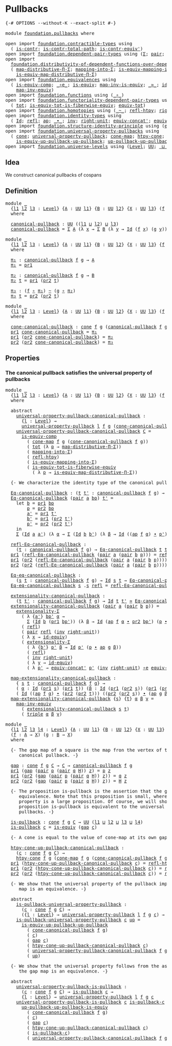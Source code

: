 # Pullbacks

<pre class="Agda"><a id="22" class="Symbol">{-#</a> <a id="26" class="Keyword">OPTIONS</a> <a id="34" class="Pragma">--without-K</a> <a id="46" class="Pragma">--exact-split</a> <a id="60" class="Symbol">#-}</a>

<a id="65" class="Keyword">module</a> <a id="72" href="foundation.pullbacks.html" class="Module">foundation.pullbacks</a> <a id="93" class="Keyword">where</a>

<a id="100" class="Keyword">open</a> <a id="105" class="Keyword">import</a> <a id="112" href="foundation.contractible-types.html" class="Module">foundation.contractible-types</a> <a id="142" class="Keyword">using</a>
  <a id="150" class="Symbol">(</a> <a id="152" href="foundation-core.contractible-types.html#925" class="Function">is-contr</a><a id="160" class="Symbol">;</a> <a id="162" href="foundation-core.contractible-types.html#1970" class="Function">is-contr-total-path</a><a id="181" class="Symbol">;</a> <a id="183" href="foundation-core.contractible-types.html#3739" class="Function">is-contr-equiv&#39;</a><a id="198" class="Symbol">)</a>
<a id="200" class="Keyword">open</a> <a id="205" class="Keyword">import</a> <a id="212" href="foundation.dependent-pair-types.html" class="Module">foundation.dependent-pair-types</a> <a id="244" class="Keyword">using</a> <a id="250" class="Symbol">(</a><a id="251" href="foundation-core.dependent-pair-types.html#502" class="Record">Σ</a><a id="252" class="Symbol">;</a> <a id="254" href="foundation-core.dependent-pair-types.html#575" class="InductiveConstructor">pair</a><a id="258" class="Symbol">;</a> <a id="260" href="foundation-core.dependent-pair-types.html#592" class="Field">pr1</a><a id="263" class="Symbol">;</a> <a id="265" href="foundation-core.dependent-pair-types.html#604" class="Field">pr2</a><a id="268" class="Symbol">;</a> <a id="270" href="foundation-core.dependent-pair-types.html#1021" class="Function">triple</a><a id="276" class="Symbol">)</a>
<a id="278" class="Keyword">open</a> <a id="283" class="Keyword">import</a>
  <a id="292" href="foundation.distributivity-of-dependent-functions-over-dependent-pairs.html" class="Module">foundation.distributivity-of-dependent-functions-over-dependent-pairs</a> <a id="362" class="Keyword">using</a>
  <a id="370" class="Symbol">(</a> <a id="372" href="foundation.distributivity-of-dependent-functions-over-dependent-pairs.html#2808" class="Function">map-distributive-Π-Σ</a><a id="392" class="Symbol">;</a> <a id="394" href="foundation.distributivity-of-dependent-functions-over-dependent-pairs.html#6417" class="Function">mapping-into-Σ</a><a id="408" class="Symbol">;</a> <a id="410" href="foundation.distributivity-of-dependent-functions-over-dependent-pairs.html#6621" class="Function">is-equiv-mapping-into-Σ</a><a id="433" class="Symbol">;</a>
    <a id="439" href="foundation.distributivity-of-dependent-functions-over-dependent-pairs.html#3957" class="Function">is-equiv-map-distributive-Π-Σ</a><a id="468" class="Symbol">)</a>
<a id="470" class="Keyword">open</a> <a id="475" class="Keyword">import</a> <a id="482" href="foundation.equivalences.html" class="Module">foundation.equivalences</a> <a id="506" class="Keyword">using</a>
  <a id="514" class="Symbol">(</a> <a id="516" href="foundation-core.equivalences.html#7183" class="Function">is-equiv-comp</a><a id="529" class="Symbol">;</a> <a id="531" href="foundation-core.equivalences.html#7843" class="Function Operator">_∘e_</a><a id="535" class="Symbol">;</a> <a id="537" href="foundation-core.equivalences.html#1542" class="Function">is-equiv</a><a id="545" class="Symbol">;</a> <a id="547" href="foundation-core.equivalences.html#4173" class="Function">map-inv-is-equiv</a><a id="563" class="Symbol">;</a> <a id="565" href="foundation-core.equivalences.html#1607" class="Function Operator">_≃_</a><a id="568" class="Symbol">;</a> <a id="570" href="foundation-core.equivalences.html#2480" class="Function">id-equiv</a><a id="578" class="Symbol">;</a>
    <a id="584" href="foundation-core.equivalences.html#5022" class="Function">map-inv-equiv</a><a id="597" class="Symbol">)</a>
<a id="599" class="Keyword">open</a> <a id="604" class="Keyword">import</a> <a id="611" href="foundation.functions.html" class="Module">foundation.functions</a> <a id="632" class="Keyword">using</a> <a id="638" class="Symbol">(</a><a id="639" href="foundation-core.functions.html#407" class="Function Operator">_∘_</a><a id="642" class="Symbol">)</a>
<a id="644" class="Keyword">open</a> <a id="649" class="Keyword">import</a> <a id="656" href="foundation.functoriality-dependent-pair-types.html" class="Module">foundation.functoriality-dependent-pair-types</a> <a id="702" class="Keyword">using</a>
  <a id="710" class="Symbol">(</a> <a id="712" href="foundation-core.functoriality-dependent-pair-types.html#1881" class="Function">tot</a><a id="715" class="Symbol">;</a> <a id="717" href="foundation-core.functoriality-dependent-pair-types.html#5869" class="Function">is-equiv-tot-is-fiberwise-equiv</a><a id="748" class="Symbol">;</a> <a id="750" href="foundation-core.functoriality-dependent-pair-types.html#6804" class="Function">equiv-tot</a><a id="759" class="Symbol">)</a>
<a id="761" class="Keyword">open</a> <a id="766" class="Keyword">import</a> <a id="773" href="foundation.homotopies.html" class="Module">foundation.homotopies</a> <a id="795" class="Keyword">using</a> <a id="801" class="Symbol">(</a><a id="802" href="foundation-core.homotopies.html#467" class="Function Operator">_~_</a><a id="805" class="Symbol">;</a> <a id="807" href="foundation-core.homotopies.html#632" class="Function">refl-htpy</a><a id="816" class="Symbol">;</a> <a id="818" href="foundation-core.homotopies.html#2475" class="Function">right-unit-htpy</a><a id="833" class="Symbol">)</a>
<a id="835" class="Keyword">open</a> <a id="840" class="Keyword">import</a> <a id="847" href="foundation.identity-types.html" class="Module">foundation.identity-types</a> <a id="873" class="Keyword">using</a>
  <a id="881" class="Symbol">(</a> <a id="883" href="foundation-core.identity-types.html#641" class="Datatype">Id</a><a id="885" class="Symbol">;</a> <a id="887" href="foundation-core.identity-types.html#694" class="InductiveConstructor">refl</a><a id="891" class="Symbol">;</a> <a id="893" href="foundation-core.identity-types.html#2853" class="Function">ap</a><a id="895" class="Symbol">;</a> <a id="897" href="foundation-core.identity-types.html#1239" class="Function Operator">_∙_</a><a id="900" class="Symbol">;</a> <a id="902" href="foundation-core.identity-types.html#1552" class="Function">inv</a><a id="905" class="Symbol">;</a> <a id="907" href="foundation-core.identity-types.html#1905" class="Function">right-unit</a><a id="917" class="Symbol">;</a> <a id="919" href="foundation.identity-types.html#2649" class="Function">equiv-concat&#39;</a><a id="932" class="Symbol">;</a> <a id="934" href="foundation.identity-types.html#1155" class="Function">equiv-inv</a><a id="943" class="Symbol">)</a>
<a id="945" class="Keyword">open</a> <a id="950" class="Keyword">import</a> <a id="957" href="foundation.structure-identity-principle.html" class="Module">foundation.structure-identity-principle</a> <a id="997" class="Keyword">using</a> <a id="1003" class="Symbol">(</a><a id="1004" href="foundation.structure-identity-principle.html#2980" class="Function">extensionality-Σ</a><a id="1020" class="Symbol">)</a>
<a id="1022" class="Keyword">open</a> <a id="1027" class="Keyword">import</a> <a id="1034" href="foundation.universal-property-pullbacks.html" class="Module">foundation.universal-property-pullbacks</a> <a id="1074" class="Keyword">using</a>
  <a id="1082" class="Symbol">(</a> <a id="1084" href="foundation.universal-property-pullbacks.html#2502" class="Function">cone</a><a id="1088" class="Symbol">;</a> <a id="1090" href="foundation.universal-property-pullbacks.html#3112" class="Function">universal-property-pullback</a><a id="1117" class="Symbol">;</a> <a id="1119" href="foundation.universal-property-pullbacks.html#2697" class="Function">cone-map</a><a id="1127" class="Symbol">;</a> <a id="1129" href="foundation.universal-property-pullbacks.html#4988" class="Function">htpy-cone</a><a id="1138" class="Symbol">;</a>
    <a id="1144" href="foundation.universal-property-pullbacks.html#8629" class="Function">is-equiv-up-pullback-up-pullback</a><a id="1176" class="Symbol">;</a> <a id="1178" href="foundation.universal-property-pullbacks.html#9111" class="Function">up-pullback-up-pullback-is-equiv</a><a id="1210" class="Symbol">)</a>
<a id="1212" class="Keyword">open</a> <a id="1217" class="Keyword">import</a> <a id="1224" href="foundation.universe-levels.html" class="Module">foundation.universe-levels</a> <a id="1251" class="Keyword">using</a> <a id="1257" class="Symbol">(</a><a id="1258" href="Agda.Primitive.html#597" class="Postulate">Level</a><a id="1263" class="Symbol">;</a> <a id="1265" href="foundation-core.universe-levels.html#222" class="Primitive">UU</a><a id="1267" class="Symbol">;</a> <a id="1269" href="Agda.Primitive.html#810" class="Primitive Operator">_⊔_</a><a id="1272" class="Symbol">)</a>
</pre>
## Idea

We construct canonical pullbacks of cospans

## Definition

<pre class="Agda"><a id="1356" class="Keyword">module</a> <a id="1363" href="foundation.pullbacks.html#1363" class="Module">_</a>
  <a id="1367" class="Symbol">{</a><a id="1368" href="foundation.pullbacks.html#1368" class="Bound">l1</a> <a id="1371" href="foundation.pullbacks.html#1371" class="Bound">l2</a> <a id="1374" href="foundation.pullbacks.html#1374" class="Bound">l3</a> <a id="1377" class="Symbol">:</a> <a id="1379" href="Agda.Primitive.html#597" class="Postulate">Level</a><a id="1384" class="Symbol">}</a> <a id="1386" class="Symbol">{</a><a id="1387" href="foundation.pullbacks.html#1387" class="Bound">A</a> <a id="1389" class="Symbol">:</a> <a id="1391" href="foundation-core.universe-levels.html#222" class="Primitive">UU</a> <a id="1394" href="foundation.pullbacks.html#1368" class="Bound">l1</a><a id="1396" class="Symbol">}</a> <a id="1398" class="Symbol">{</a><a id="1399" href="foundation.pullbacks.html#1399" class="Bound">B</a> <a id="1401" class="Symbol">:</a> <a id="1403" href="foundation-core.universe-levels.html#222" class="Primitive">UU</a> <a id="1406" href="foundation.pullbacks.html#1371" class="Bound">l2</a><a id="1408" class="Symbol">}</a> <a id="1410" class="Symbol">{</a><a id="1411" href="foundation.pullbacks.html#1411" class="Bound">X</a> <a id="1413" class="Symbol">:</a> <a id="1415" href="foundation-core.universe-levels.html#222" class="Primitive">UU</a> <a id="1418" href="foundation.pullbacks.html#1374" class="Bound">l3</a><a id="1420" class="Symbol">}</a> <a id="1422" class="Symbol">(</a><a id="1423" href="foundation.pullbacks.html#1423" class="Bound">f</a> <a id="1425" class="Symbol">:</a> <a id="1427" href="foundation.pullbacks.html#1387" class="Bound">A</a> <a id="1429" class="Symbol">→</a> <a id="1431" href="foundation.pullbacks.html#1411" class="Bound">X</a><a id="1432" class="Symbol">)</a> <a id="1434" class="Symbol">(</a><a id="1435" href="foundation.pullbacks.html#1435" class="Bound">g</a> <a id="1437" class="Symbol">:</a> <a id="1439" href="foundation.pullbacks.html#1399" class="Bound">B</a> <a id="1441" class="Symbol">→</a> <a id="1443" href="foundation.pullbacks.html#1411" class="Bound">X</a><a id="1444" class="Symbol">)</a>
  <a id="1448" class="Keyword">where</a>

  <a id="1457" href="foundation.pullbacks.html#1457" class="Function">canonical-pullback</a> <a id="1476" class="Symbol">:</a> <a id="1478" href="foundation-core.universe-levels.html#222" class="Primitive">UU</a> <a id="1481" class="Symbol">((</a><a id="1483" href="foundation.pullbacks.html#1368" class="Bound">l1</a> <a id="1486" href="Agda.Primitive.html#810" class="Primitive Operator">⊔</a> <a id="1488" href="foundation.pullbacks.html#1371" class="Bound">l2</a><a id="1490" class="Symbol">)</a> <a id="1492" href="Agda.Primitive.html#810" class="Primitive Operator">⊔</a> <a id="1494" href="foundation.pullbacks.html#1374" class="Bound">l3</a><a id="1496" class="Symbol">)</a>
  <a id="1500" href="foundation.pullbacks.html#1457" class="Function">canonical-pullback</a> <a id="1519" class="Symbol">=</a> <a id="1521" href="foundation-core.dependent-pair-types.html#502" class="Record">Σ</a> <a id="1523" href="foundation.pullbacks.html#1387" class="Bound">A</a> <a id="1525" class="Symbol">(λ</a> <a id="1528" href="foundation.pullbacks.html#1528" class="Bound">x</a> <a id="1530" class="Symbol">→</a> <a id="1532" href="foundation-core.dependent-pair-types.html#502" class="Record">Σ</a> <a id="1534" href="foundation.pullbacks.html#1399" class="Bound">B</a> <a id="1536" class="Symbol">(λ</a> <a id="1539" href="foundation.pullbacks.html#1539" class="Bound">y</a> <a id="1541" class="Symbol">→</a> <a id="1543" href="foundation-core.identity-types.html#641" class="Datatype">Id</a> <a id="1546" class="Symbol">(</a><a id="1547" href="foundation.pullbacks.html#1423" class="Bound">f</a> <a id="1549" href="foundation.pullbacks.html#1528" class="Bound">x</a><a id="1550" class="Symbol">)</a> <a id="1552" class="Symbol">(</a><a id="1553" href="foundation.pullbacks.html#1435" class="Bound">g</a> <a id="1555" href="foundation.pullbacks.html#1539" class="Bound">y</a><a id="1556" class="Symbol">)))</a>

<a id="1561" class="Keyword">module</a> <a id="1568" href="foundation.pullbacks.html#1568" class="Module">_</a>
  <a id="1572" class="Symbol">{</a><a id="1573" href="foundation.pullbacks.html#1573" class="Bound">l1</a> <a id="1576" href="foundation.pullbacks.html#1576" class="Bound">l2</a> <a id="1579" href="foundation.pullbacks.html#1579" class="Bound">l3</a> <a id="1582" class="Symbol">:</a> <a id="1584" href="Agda.Primitive.html#597" class="Postulate">Level</a><a id="1589" class="Symbol">}</a> <a id="1591" class="Symbol">{</a><a id="1592" href="foundation.pullbacks.html#1592" class="Bound">A</a> <a id="1594" class="Symbol">:</a> <a id="1596" href="foundation-core.universe-levels.html#222" class="Primitive">UU</a> <a id="1599" href="foundation.pullbacks.html#1573" class="Bound">l1</a><a id="1601" class="Symbol">}</a> <a id="1603" class="Symbol">{</a><a id="1604" href="foundation.pullbacks.html#1604" class="Bound">B</a> <a id="1606" class="Symbol">:</a> <a id="1608" href="foundation-core.universe-levels.html#222" class="Primitive">UU</a> <a id="1611" href="foundation.pullbacks.html#1576" class="Bound">l2</a><a id="1613" class="Symbol">}</a> <a id="1615" class="Symbol">{</a><a id="1616" href="foundation.pullbacks.html#1616" class="Bound">X</a> <a id="1618" class="Symbol">:</a> <a id="1620" href="foundation-core.universe-levels.html#222" class="Primitive">UU</a> <a id="1623" href="foundation.pullbacks.html#1579" class="Bound">l3</a><a id="1625" class="Symbol">}</a> <a id="1627" class="Symbol">{</a><a id="1628" href="foundation.pullbacks.html#1628" class="Bound">f</a> <a id="1630" class="Symbol">:</a> <a id="1632" href="foundation.pullbacks.html#1592" class="Bound">A</a> <a id="1634" class="Symbol">→</a> <a id="1636" href="foundation.pullbacks.html#1616" class="Bound">X</a><a id="1637" class="Symbol">}</a> <a id="1639" class="Symbol">{</a><a id="1640" href="foundation.pullbacks.html#1640" class="Bound">g</a> <a id="1642" class="Symbol">:</a> <a id="1644" href="foundation.pullbacks.html#1604" class="Bound">B</a> <a id="1646" class="Symbol">→</a> <a id="1648" href="foundation.pullbacks.html#1616" class="Bound">X</a><a id="1649" class="Symbol">}</a>
  <a id="1653" class="Keyword">where</a>
   
  <a id="1665" href="foundation.pullbacks.html#1665" class="Function">π₁</a> <a id="1668" class="Symbol">:</a> <a id="1670" href="foundation.pullbacks.html#1457" class="Function">canonical-pullback</a> <a id="1689" href="foundation.pullbacks.html#1628" class="Bound">f</a> <a id="1691" href="foundation.pullbacks.html#1640" class="Bound">g</a> <a id="1693" class="Symbol">→</a> <a id="1695" href="foundation.pullbacks.html#1592" class="Bound">A</a>
  <a id="1699" href="foundation.pullbacks.html#1665" class="Function">π₁</a> <a id="1702" class="Symbol">=</a> <a id="1704" href="foundation-core.dependent-pair-types.html#592" class="Field">pr1</a>

  <a id="1711" href="foundation.pullbacks.html#1711" class="Function">π₂</a> <a id="1714" class="Symbol">:</a> <a id="1716" href="foundation.pullbacks.html#1457" class="Function">canonical-pullback</a> <a id="1735" href="foundation.pullbacks.html#1628" class="Bound">f</a> <a id="1737" href="foundation.pullbacks.html#1640" class="Bound">g</a> <a id="1739" class="Symbol">→</a> <a id="1741" href="foundation.pullbacks.html#1604" class="Bound">B</a>
  <a id="1745" href="foundation.pullbacks.html#1711" class="Function">π₂</a> <a id="1748" href="foundation.pullbacks.html#1748" class="Bound">t</a> <a id="1750" class="Symbol">=</a> <a id="1752" href="foundation-core.dependent-pair-types.html#592" class="Field">pr1</a> <a id="1756" class="Symbol">(</a><a id="1757" href="foundation-core.dependent-pair-types.html#604" class="Field">pr2</a> <a id="1761" href="foundation.pullbacks.html#1748" class="Bound">t</a><a id="1762" class="Symbol">)</a>

  <a id="1767" href="foundation.pullbacks.html#1767" class="Function">π₃</a> <a id="1770" class="Symbol">:</a> <a id="1772" class="Symbol">(</a><a id="1773" href="foundation.pullbacks.html#1628" class="Bound">f</a> <a id="1775" href="foundation-core.functions.html#407" class="Function Operator">∘</a> <a id="1777" href="foundation.pullbacks.html#1665" class="Function">π₁</a><a id="1779" class="Symbol">)</a> <a id="1781" href="foundation-core.homotopies.html#467" class="Function Operator">~</a> <a id="1783" class="Symbol">(</a><a id="1784" href="foundation.pullbacks.html#1640" class="Bound">g</a> <a id="1786" href="foundation-core.functions.html#407" class="Function Operator">∘</a> <a id="1788" href="foundation.pullbacks.html#1711" class="Function">π₂</a><a id="1790" class="Symbol">)</a>
  <a id="1794" href="foundation.pullbacks.html#1767" class="Function">π₃</a> <a id="1797" href="foundation.pullbacks.html#1797" class="Bound">t</a> <a id="1799" class="Symbol">=</a> <a id="1801" href="foundation-core.dependent-pair-types.html#604" class="Field">pr2</a> <a id="1805" class="Symbol">(</a><a id="1806" href="foundation-core.dependent-pair-types.html#604" class="Field">pr2</a> <a id="1810" href="foundation.pullbacks.html#1797" class="Bound">t</a><a id="1811" class="Symbol">)</a>

<a id="1814" class="Keyword">module</a> <a id="1821" href="foundation.pullbacks.html#1821" class="Module">_</a>
  <a id="1825" class="Symbol">{</a><a id="1826" href="foundation.pullbacks.html#1826" class="Bound">l1</a> <a id="1829" href="foundation.pullbacks.html#1829" class="Bound">l2</a> <a id="1832" href="foundation.pullbacks.html#1832" class="Bound">l3</a> <a id="1835" class="Symbol">:</a> <a id="1837" href="Agda.Primitive.html#597" class="Postulate">Level</a><a id="1842" class="Symbol">}</a> <a id="1844" class="Symbol">{</a><a id="1845" href="foundation.pullbacks.html#1845" class="Bound">A</a> <a id="1847" class="Symbol">:</a> <a id="1849" href="foundation-core.universe-levels.html#222" class="Primitive">UU</a> <a id="1852" href="foundation.pullbacks.html#1826" class="Bound">l1</a><a id="1854" class="Symbol">}</a> <a id="1856" class="Symbol">{</a><a id="1857" href="foundation.pullbacks.html#1857" class="Bound">B</a> <a id="1859" class="Symbol">:</a> <a id="1861" href="foundation-core.universe-levels.html#222" class="Primitive">UU</a> <a id="1864" href="foundation.pullbacks.html#1829" class="Bound">l2</a><a id="1866" class="Symbol">}</a> <a id="1868" class="Symbol">{</a><a id="1869" href="foundation.pullbacks.html#1869" class="Bound">X</a> <a id="1871" class="Symbol">:</a> <a id="1873" href="foundation-core.universe-levels.html#222" class="Primitive">UU</a> <a id="1876" href="foundation.pullbacks.html#1832" class="Bound">l3</a><a id="1878" class="Symbol">}</a> <a id="1880" class="Symbol">(</a><a id="1881" href="foundation.pullbacks.html#1881" class="Bound">f</a> <a id="1883" class="Symbol">:</a> <a id="1885" href="foundation.pullbacks.html#1845" class="Bound">A</a> <a id="1887" class="Symbol">→</a> <a id="1889" href="foundation.pullbacks.html#1869" class="Bound">X</a><a id="1890" class="Symbol">)</a> <a id="1892" class="Symbol">(</a><a id="1893" href="foundation.pullbacks.html#1893" class="Bound">g</a> <a id="1895" class="Symbol">:</a> <a id="1897" href="foundation.pullbacks.html#1857" class="Bound">B</a> <a id="1899" class="Symbol">→</a> <a id="1901" href="foundation.pullbacks.html#1869" class="Bound">X</a><a id="1902" class="Symbol">)</a>
  <a id="1906" class="Keyword">where</a>
  
  <a id="1917" href="foundation.pullbacks.html#1917" class="Function">cone-canonical-pullback</a> <a id="1941" class="Symbol">:</a> <a id="1943" href="foundation.universal-property-pullbacks.html#2502" class="Function">cone</a> <a id="1948" href="foundation.pullbacks.html#1881" class="Bound">f</a> <a id="1950" href="foundation.pullbacks.html#1893" class="Bound">g</a> <a id="1952" class="Symbol">(</a><a id="1953" href="foundation.pullbacks.html#1457" class="Function">canonical-pullback</a> <a id="1972" href="foundation.pullbacks.html#1881" class="Bound">f</a> <a id="1974" href="foundation.pullbacks.html#1893" class="Bound">g</a><a id="1975" class="Symbol">)</a>
  <a id="1979" href="foundation-core.dependent-pair-types.html#592" class="Field">pr1</a> <a id="1983" href="foundation.pullbacks.html#1917" class="Function">cone-canonical-pullback</a> <a id="2007" class="Symbol">=</a> <a id="2009" href="foundation.pullbacks.html#1665" class="Function">π₁</a>
  <a id="2014" href="foundation-core.dependent-pair-types.html#592" class="Field">pr1</a> <a id="2018" class="Symbol">(</a><a id="2019" href="foundation-core.dependent-pair-types.html#604" class="Field">pr2</a> <a id="2023" href="foundation.pullbacks.html#1917" class="Function">cone-canonical-pullback</a><a id="2046" class="Symbol">)</a> <a id="2048" class="Symbol">=</a> <a id="2050" href="foundation.pullbacks.html#1711" class="Function">π₂</a>
  <a id="2055" href="foundation-core.dependent-pair-types.html#604" class="Field">pr2</a> <a id="2059" class="Symbol">(</a><a id="2060" href="foundation-core.dependent-pair-types.html#604" class="Field">pr2</a> <a id="2064" href="foundation.pullbacks.html#1917" class="Function">cone-canonical-pullback</a><a id="2087" class="Symbol">)</a> <a id="2089" class="Symbol">=</a> <a id="2091" href="foundation.pullbacks.html#1767" class="Function">π₃</a>
</pre>
## Properties

### The canonical pullback satisfies the universal property of pullbacks

<pre class="Agda"><a id="2196" class="Keyword">module</a> <a id="2203" href="foundation.pullbacks.html#2203" class="Module">_</a>
  <a id="2207" class="Symbol">{</a><a id="2208" href="foundation.pullbacks.html#2208" class="Bound">l1</a> <a id="2211" href="foundation.pullbacks.html#2211" class="Bound">l2</a> <a id="2214" href="foundation.pullbacks.html#2214" class="Bound">l3</a> <a id="2217" class="Symbol">:</a> <a id="2219" href="Agda.Primitive.html#597" class="Postulate">Level</a><a id="2224" class="Symbol">}</a> <a id="2226" class="Symbol">{</a><a id="2227" href="foundation.pullbacks.html#2227" class="Bound">A</a> <a id="2229" class="Symbol">:</a> <a id="2231" href="foundation-core.universe-levels.html#222" class="Primitive">UU</a> <a id="2234" href="foundation.pullbacks.html#2208" class="Bound">l1</a><a id="2236" class="Symbol">}</a> <a id="2238" class="Symbol">{</a><a id="2239" href="foundation.pullbacks.html#2239" class="Bound">B</a> <a id="2241" class="Symbol">:</a> <a id="2243" href="foundation-core.universe-levels.html#222" class="Primitive">UU</a> <a id="2246" href="foundation.pullbacks.html#2211" class="Bound">l2</a><a id="2248" class="Symbol">}</a> <a id="2250" class="Symbol">{</a><a id="2251" href="foundation.pullbacks.html#2251" class="Bound">X</a> <a id="2253" class="Symbol">:</a> <a id="2255" href="foundation-core.universe-levels.html#222" class="Primitive">UU</a> <a id="2258" href="foundation.pullbacks.html#2214" class="Bound">l3</a><a id="2260" class="Symbol">}</a> <a id="2262" class="Symbol">(</a><a id="2263" href="foundation.pullbacks.html#2263" class="Bound">f</a> <a id="2265" class="Symbol">:</a> <a id="2267" href="foundation.pullbacks.html#2227" class="Bound">A</a> <a id="2269" class="Symbol">→</a> <a id="2271" href="foundation.pullbacks.html#2251" class="Bound">X</a><a id="2272" class="Symbol">)</a> <a id="2274" class="Symbol">(</a><a id="2275" href="foundation.pullbacks.html#2275" class="Bound">g</a> <a id="2277" class="Symbol">:</a> <a id="2279" href="foundation.pullbacks.html#2239" class="Bound">B</a> <a id="2281" class="Symbol">→</a> <a id="2283" href="foundation.pullbacks.html#2251" class="Bound">X</a><a id="2284" class="Symbol">)</a>
  <a id="2288" class="Keyword">where</a>

  <a id="2297" class="Keyword">abstract</a>
    <a id="2310" href="foundation.pullbacks.html#2310" class="Function">universal-property-pullback-canonical-pullback</a> <a id="2357" class="Symbol">:</a> 
      <a id="2366" class="Symbol">{</a><a id="2367" href="foundation.pullbacks.html#2367" class="Bound">l</a> <a id="2369" class="Symbol">:</a> <a id="2371" href="Agda.Primitive.html#597" class="Postulate">Level</a><a id="2376" class="Symbol">}</a> <a id="2378" class="Symbol">→</a>
      <a id="2386" href="foundation.universal-property-pullbacks.html#3112" class="Function">universal-property-pullback</a> <a id="2414" href="foundation.pullbacks.html#2367" class="Bound">l</a> <a id="2416" href="foundation.pullbacks.html#2263" class="Bound">f</a> <a id="2418" href="foundation.pullbacks.html#2275" class="Bound">g</a> <a id="2420" class="Symbol">(</a><a id="2421" href="foundation.pullbacks.html#1917" class="Function">cone-canonical-pullback</a> <a id="2445" href="foundation.pullbacks.html#2263" class="Bound">f</a> <a id="2447" href="foundation.pullbacks.html#2275" class="Bound">g</a><a id="2448" class="Symbol">)</a>
    <a id="2454" href="foundation.pullbacks.html#2310" class="Function">universal-property-pullback-canonical-pullback</a> <a id="2501" href="foundation.pullbacks.html#2501" class="Bound">C</a> <a id="2503" class="Symbol">=</a>
      <a id="2511" href="foundation-core.equivalences.html#7183" class="Function">is-equiv-comp</a>
        <a id="2533" class="Symbol">(</a> <a id="2535" href="foundation.universal-property-pullbacks.html#2697" class="Function">cone-map</a> <a id="2544" href="foundation.pullbacks.html#2263" class="Bound">f</a> <a id="2546" href="foundation.pullbacks.html#2275" class="Bound">g</a> <a id="2548" class="Symbol">(</a><a id="2549" href="foundation.pullbacks.html#1917" class="Function">cone-canonical-pullback</a> <a id="2573" href="foundation.pullbacks.html#2263" class="Bound">f</a> <a id="2575" href="foundation.pullbacks.html#2275" class="Bound">g</a><a id="2576" class="Symbol">))</a>
        <a id="2587" class="Symbol">(</a> <a id="2589" href="foundation-core.functoriality-dependent-pair-types.html#1881" class="Function">tot</a> <a id="2593" class="Symbol">(λ</a> <a id="2596" href="foundation.pullbacks.html#2596" class="Bound">p</a> <a id="2598" class="Symbol">→</a> <a id="2600" href="foundation.distributivity-of-dependent-functions-over-dependent-pairs.html#2808" class="Function">map-distributive-Π-Σ</a><a id="2620" class="Symbol">))</a>
        <a id="2631" class="Symbol">(</a> <a id="2633" href="foundation.distributivity-of-dependent-functions-over-dependent-pairs.html#6417" class="Function">mapping-into-Σ</a><a id="2647" class="Symbol">)</a>
        <a id="2657" class="Symbol">(</a> <a id="2659" href="foundation-core.homotopies.html#632" class="Function">refl-htpy</a><a id="2668" class="Symbol">)</a>
        <a id="2678" class="Symbol">(</a> <a id="2680" href="foundation.distributivity-of-dependent-functions-over-dependent-pairs.html#6621" class="Function">is-equiv-mapping-into-Σ</a><a id="2703" class="Symbol">)</a>
        <a id="2713" class="Symbol">(</a> <a id="2715" href="foundation-core.functoriality-dependent-pair-types.html#5869" class="Function">is-equiv-tot-is-fiberwise-equiv</a>
          <a id="2757" class="Symbol">(</a> <a id="2759" class="Symbol">λ</a> <a id="2761" href="foundation.pullbacks.html#2761" class="Bound">p</a> <a id="2763" class="Symbol">→</a> <a id="2765" href="foundation.distributivity-of-dependent-functions-over-dependent-pairs.html#3957" class="Function">is-equiv-map-distributive-Π-Σ</a><a id="2794" class="Symbol">))</a>

  <a id="2800" class="Comment">{- We characterize the identity type of the canonical pullback. -}</a>
  
  <a id="2872" href="foundation.pullbacks.html#2872" class="Function">Eq-canonical-pullback</a> <a id="2894" class="Symbol">:</a> <a id="2896" class="Symbol">(</a><a id="2897" href="foundation.pullbacks.html#2897" class="Bound">t</a> <a id="2899" href="foundation.pullbacks.html#2899" class="Bound">t&#39;</a> <a id="2902" class="Symbol">:</a> <a id="2904" href="foundation.pullbacks.html#1457" class="Function">canonical-pullback</a> <a id="2923" href="foundation.pullbacks.html#2263" class="Bound">f</a> <a id="2925" href="foundation.pullbacks.html#2275" class="Bound">g</a><a id="2926" class="Symbol">)</a> <a id="2928" class="Symbol">→</a> <a id="2930" href="foundation-core.universe-levels.html#222" class="Primitive">UU</a> <a id="2933" class="Symbol">(</a><a id="2934" href="foundation.pullbacks.html#2208" class="Bound">l1</a> <a id="2937" href="Agda.Primitive.html#810" class="Primitive Operator">⊔</a> <a id="2939" class="Symbol">(</a><a id="2940" href="foundation.pullbacks.html#2211" class="Bound">l2</a> <a id="2943" href="Agda.Primitive.html#810" class="Primitive Operator">⊔</a> <a id="2945" href="foundation.pullbacks.html#2214" class="Bound">l3</a><a id="2947" class="Symbol">))</a>
  <a id="2952" href="foundation.pullbacks.html#2872" class="Function">Eq-canonical-pullback</a> <a id="2974" class="Symbol">(</a><a id="2975" href="foundation-core.dependent-pair-types.html#575" class="InductiveConstructor">pair</a> <a id="2980" href="foundation.pullbacks.html#2980" class="Bound">a</a> <a id="2982" href="foundation.pullbacks.html#2982" class="Bound">bp</a><a id="2984" class="Symbol">)</a> <a id="2986" href="foundation.pullbacks.html#2986" class="Bound">t&#39;</a> <a id="2989" class="Symbol">=</a>
    <a id="2995" class="Keyword">let</a> <a id="2999" href="foundation.pullbacks.html#2999" class="Bound">b</a> <a id="3001" class="Symbol">=</a> <a id="3003" href="foundation-core.dependent-pair-types.html#592" class="Field">pr1</a> <a id="3007" href="foundation.pullbacks.html#2982" class="Bound">bp</a>
        <a id="3018" href="foundation.pullbacks.html#3018" class="Bound">p</a> <a id="3020" class="Symbol">=</a> <a id="3022" href="foundation-core.dependent-pair-types.html#604" class="Field">pr2</a> <a id="3026" href="foundation.pullbacks.html#2982" class="Bound">bp</a>
        <a id="3037" href="foundation.pullbacks.html#3037" class="Bound">a&#39;</a> <a id="3040" class="Symbol">=</a> <a id="3042" href="foundation-core.dependent-pair-types.html#592" class="Field">pr1</a> <a id="3046" href="foundation.pullbacks.html#2986" class="Bound">t&#39;</a>
        <a id="3057" href="foundation.pullbacks.html#3057" class="Bound">b&#39;</a> <a id="3060" class="Symbol">=</a> <a id="3062" href="foundation-core.dependent-pair-types.html#592" class="Field">pr1</a> <a id="3066" class="Symbol">(</a><a id="3067" href="foundation-core.dependent-pair-types.html#604" class="Field">pr2</a> <a id="3071" href="foundation.pullbacks.html#2986" class="Bound">t&#39;</a><a id="3073" class="Symbol">)</a>
        <a id="3083" href="foundation.pullbacks.html#3083" class="Bound">p&#39;</a> <a id="3086" class="Symbol">=</a> <a id="3088" href="foundation-core.dependent-pair-types.html#604" class="Field">pr2</a> <a id="3092" class="Symbol">(</a><a id="3093" href="foundation-core.dependent-pair-types.html#604" class="Field">pr2</a> <a id="3097" href="foundation.pullbacks.html#2986" class="Bound">t&#39;</a><a id="3099" class="Symbol">)</a>
    <a id="3105" class="Keyword">in</a>
    <a id="3112" href="foundation-core.dependent-pair-types.html#502" class="Record">Σ</a> <a id="3114" class="Symbol">(</a><a id="3115" href="foundation-core.identity-types.html#641" class="Datatype">Id</a> <a id="3118" href="foundation.pullbacks.html#2980" class="Bound">a</a> <a id="3120" href="foundation.pullbacks.html#3037" class="Bound">a&#39;</a><a id="3122" class="Symbol">)</a> <a id="3124" class="Symbol">(λ</a> <a id="3127" href="foundation.pullbacks.html#3127" class="Bound">α</a> <a id="3129" class="Symbol">→</a> <a id="3131" href="foundation-core.dependent-pair-types.html#502" class="Record">Σ</a> <a id="3133" class="Symbol">(</a><a id="3134" href="foundation-core.identity-types.html#641" class="Datatype">Id</a> <a id="3137" href="foundation.pullbacks.html#2999" class="Bound">b</a> <a id="3139" href="foundation.pullbacks.html#3057" class="Bound">b&#39;</a><a id="3141" class="Symbol">)</a> <a id="3143" class="Symbol">(λ</a> <a id="3146" href="foundation.pullbacks.html#3146" class="Bound">β</a> <a id="3148" class="Symbol">→</a> <a id="3150" href="foundation-core.identity-types.html#641" class="Datatype">Id</a> <a id="3153" class="Symbol">((</a><a id="3155" href="foundation-core.identity-types.html#2853" class="Function">ap</a> <a id="3158" href="foundation.pullbacks.html#2263" class="Bound">f</a> <a id="3160" href="foundation.pullbacks.html#3127" class="Bound">α</a><a id="3161" class="Symbol">)</a> <a id="3163" href="foundation-core.identity-types.html#1239" class="Function Operator">∙</a> <a id="3165" href="foundation.pullbacks.html#3083" class="Bound">p&#39;</a><a id="3167" class="Symbol">)</a> <a id="3169" class="Symbol">(</a><a id="3170" href="foundation.pullbacks.html#3018" class="Bound">p</a> <a id="3172" href="foundation-core.identity-types.html#1239" class="Function Operator">∙</a> <a id="3174" class="Symbol">(</a><a id="3175" href="foundation-core.identity-types.html#2853" class="Function">ap</a> <a id="3178" href="foundation.pullbacks.html#2275" class="Bound">g</a> <a id="3180" href="foundation.pullbacks.html#3146" class="Bound">β</a><a id="3181" class="Symbol">))))</a>

  <a id="3189" href="foundation.pullbacks.html#3189" class="Function">refl-Eq-canonical-pullback</a> <a id="3216" class="Symbol">:</a>
    <a id="3222" class="Symbol">(</a><a id="3223" href="foundation.pullbacks.html#3223" class="Bound">t</a> <a id="3225" class="Symbol">:</a> <a id="3227" href="foundation.pullbacks.html#1457" class="Function">canonical-pullback</a> <a id="3246" href="foundation.pullbacks.html#2263" class="Bound">f</a> <a id="3248" href="foundation.pullbacks.html#2275" class="Bound">g</a><a id="3249" class="Symbol">)</a> <a id="3251" class="Symbol">→</a> <a id="3253" href="foundation.pullbacks.html#2872" class="Function">Eq-canonical-pullback</a> <a id="3275" href="foundation.pullbacks.html#3223" class="Bound">t</a> <a id="3277" href="foundation.pullbacks.html#3223" class="Bound">t</a>
  <a id="3281" href="foundation-core.dependent-pair-types.html#592" class="Field">pr1</a> <a id="3285" class="Symbol">(</a><a id="3286" href="foundation.pullbacks.html#3189" class="Function">refl-Eq-canonical-pullback</a> <a id="3313" class="Symbol">(</a><a id="3314" href="foundation-core.dependent-pair-types.html#575" class="InductiveConstructor">pair</a> <a id="3319" href="foundation.pullbacks.html#3319" class="Bound">a</a> <a id="3321" class="Symbol">(</a><a id="3322" href="foundation-core.dependent-pair-types.html#575" class="InductiveConstructor">pair</a> <a id="3327" href="foundation.pullbacks.html#3327" class="Bound">b</a> <a id="3329" href="foundation.pullbacks.html#3329" class="Bound">p</a><a id="3330" class="Symbol">)))</a> <a id="3334" class="Symbol">=</a> <a id="3336" href="foundation-core.identity-types.html#694" class="InductiveConstructor">refl</a>
  <a id="3343" href="foundation-core.dependent-pair-types.html#592" class="Field">pr1</a> <a id="3347" class="Symbol">(</a><a id="3348" href="foundation-core.dependent-pair-types.html#604" class="Field">pr2</a> <a id="3352" class="Symbol">(</a><a id="3353" href="foundation.pullbacks.html#3189" class="Function">refl-Eq-canonical-pullback</a> <a id="3380" class="Symbol">(</a><a id="3381" href="foundation-core.dependent-pair-types.html#575" class="InductiveConstructor">pair</a> <a id="3386" href="foundation.pullbacks.html#3386" class="Bound">a</a> <a id="3388" class="Symbol">(</a><a id="3389" href="foundation-core.dependent-pair-types.html#575" class="InductiveConstructor">pair</a> <a id="3394" href="foundation.pullbacks.html#3394" class="Bound">b</a> <a id="3396" href="foundation.pullbacks.html#3396" class="Bound">p</a><a id="3397" class="Symbol">))))</a> <a id="3402" class="Symbol">=</a> <a id="3404" href="foundation-core.identity-types.html#694" class="InductiveConstructor">refl</a>
  <a id="3411" href="foundation-core.dependent-pair-types.html#604" class="Field">pr2</a> <a id="3415" class="Symbol">(</a><a id="3416" href="foundation-core.dependent-pair-types.html#604" class="Field">pr2</a> <a id="3420" class="Symbol">(</a><a id="3421" href="foundation.pullbacks.html#3189" class="Function">refl-Eq-canonical-pullback</a> <a id="3448" class="Symbol">(</a><a id="3449" href="foundation-core.dependent-pair-types.html#575" class="InductiveConstructor">pair</a> <a id="3454" href="foundation.pullbacks.html#3454" class="Bound">a</a> <a id="3456" class="Symbol">(</a><a id="3457" href="foundation-core.dependent-pair-types.html#575" class="InductiveConstructor">pair</a> <a id="3462" href="foundation.pullbacks.html#3462" class="Bound">b</a> <a id="3464" href="foundation.pullbacks.html#3464" class="Bound">p</a><a id="3465" class="Symbol">))))</a> <a id="3470" class="Symbol">=</a> <a id="3472" href="foundation-core.identity-types.html#1552" class="Function">inv</a> <a id="3476" href="foundation-core.identity-types.html#1905" class="Function">right-unit</a>

  <a id="3490" href="foundation.pullbacks.html#3490" class="Function">Eq-eq-canonical-pullback</a> <a id="3515" class="Symbol">:</a>
    <a id="3521" class="Symbol">(</a><a id="3522" href="foundation.pullbacks.html#3522" class="Bound">s</a> <a id="3524" href="foundation.pullbacks.html#3524" class="Bound">t</a> <a id="3526" class="Symbol">:</a> <a id="3528" href="foundation.pullbacks.html#1457" class="Function">canonical-pullback</a> <a id="3547" href="foundation.pullbacks.html#2263" class="Bound">f</a> <a id="3549" href="foundation.pullbacks.html#2275" class="Bound">g</a><a id="3550" class="Symbol">)</a> <a id="3552" class="Symbol">→</a> <a id="3554" href="foundation-core.identity-types.html#641" class="Datatype">Id</a> <a id="3557" href="foundation.pullbacks.html#3522" class="Bound">s</a> <a id="3559" href="foundation.pullbacks.html#3524" class="Bound">t</a> <a id="3561" class="Symbol">→</a> <a id="3563" href="foundation.pullbacks.html#2872" class="Function">Eq-canonical-pullback</a> <a id="3585" href="foundation.pullbacks.html#3522" class="Bound">s</a> <a id="3587" href="foundation.pullbacks.html#3524" class="Bound">t</a>
  <a id="3591" href="foundation.pullbacks.html#3490" class="Function">Eq-eq-canonical-pullback</a> <a id="3616" href="foundation.pullbacks.html#3616" class="Bound">s</a> <a id="3618" class="DottedPattern Symbol">.</a><a id="3619" href="foundation.pullbacks.html#3616" class="DottedPattern Bound">s</a> <a id="3621" href="foundation-core.identity-types.html#694" class="InductiveConstructor">refl</a> <a id="3626" class="Symbol">=</a> <a id="3628" href="foundation.pullbacks.html#3189" class="Function">refl-Eq-canonical-pullback</a> <a id="3655" href="foundation.pullbacks.html#3616" class="Bound">s</a>

  <a id="3660" href="foundation.pullbacks.html#3660" class="Function">extensionality-canonical-pullback</a> <a id="3694" class="Symbol">:</a>
    <a id="3700" class="Symbol">(</a><a id="3701" href="foundation.pullbacks.html#3701" class="Bound">t</a> <a id="3703" href="foundation.pullbacks.html#3703" class="Bound">t&#39;</a> <a id="3706" class="Symbol">:</a> <a id="3708" href="foundation.pullbacks.html#1457" class="Function">canonical-pullback</a> <a id="3727" href="foundation.pullbacks.html#2263" class="Bound">f</a> <a id="3729" href="foundation.pullbacks.html#2275" class="Bound">g</a><a id="3730" class="Symbol">)</a> <a id="3732" class="Symbol">→</a> <a id="3734" href="foundation-core.identity-types.html#641" class="Datatype">Id</a> <a id="3737" href="foundation.pullbacks.html#3701" class="Bound">t</a> <a id="3739" href="foundation.pullbacks.html#3703" class="Bound">t&#39;</a> <a id="3742" href="foundation-core.equivalences.html#1607" class="Function Operator">≃</a> <a id="3744" href="foundation.pullbacks.html#2872" class="Function">Eq-canonical-pullback</a> <a id="3766" href="foundation.pullbacks.html#3701" class="Bound">t</a> <a id="3768" href="foundation.pullbacks.html#3703" class="Bound">t&#39;</a>
  <a id="3773" href="foundation.pullbacks.html#3660" class="Function">extensionality-canonical-pullback</a> <a id="3807" class="Symbol">(</a><a id="3808" href="foundation-core.dependent-pair-types.html#575" class="InductiveConstructor">pair</a> <a id="3813" href="foundation.pullbacks.html#3813" class="Bound">a</a> <a id="3815" class="Symbol">(</a><a id="3816" href="foundation-core.dependent-pair-types.html#575" class="InductiveConstructor">pair</a> <a id="3821" href="foundation.pullbacks.html#3821" class="Bound">b</a> <a id="3823" href="foundation.pullbacks.html#3823" class="Bound">p</a><a id="3824" class="Symbol">))</a> <a id="3827" class="Symbol">=</a>
    <a id="3833" href="foundation.structure-identity-principle.html#2980" class="Function">extensionality-Σ</a>
      <a id="3856" class="Symbol">(</a> <a id="3858" class="Symbol">λ</a> <a id="3860" class="Symbol">{</a><a id="3861" href="foundation.pullbacks.html#3861" class="Bound">a&#39;</a><a id="3863" class="Symbol">}</a> <a id="3865" href="foundation.pullbacks.html#3865" class="Bound">bp&#39;</a> <a id="3869" href="foundation.pullbacks.html#3869" class="Bound">α</a> <a id="3871" class="Symbol">→</a>
        <a id="3881" href="foundation-core.dependent-pair-types.html#502" class="Record">Σ</a> <a id="3883" class="Symbol">(</a><a id="3884" href="foundation-core.identity-types.html#641" class="Datatype">Id</a> <a id="3887" href="foundation.pullbacks.html#3821" class="Bound">b</a> <a id="3889" class="Symbol">(</a><a id="3890" href="foundation-core.dependent-pair-types.html#592" class="Field">pr1</a> <a id="3894" href="foundation.pullbacks.html#3865" class="Bound">bp&#39;</a><a id="3897" class="Symbol">))</a> <a id="3900" class="Symbol">(λ</a> <a id="3903" href="foundation.pullbacks.html#3903" class="Bound">β</a> <a id="3905" class="Symbol">→</a> <a id="3907" href="foundation-core.identity-types.html#641" class="Datatype">Id</a> <a id="3910" class="Symbol">(</a><a id="3911" href="foundation-core.identity-types.html#2853" class="Function">ap</a> <a id="3914" href="foundation.pullbacks.html#2263" class="Bound">f</a> <a id="3916" href="foundation.pullbacks.html#3869" class="Bound">α</a> <a id="3918" href="foundation-core.identity-types.html#1239" class="Function Operator">∙</a> <a id="3920" href="foundation-core.dependent-pair-types.html#604" class="Field">pr2</a> <a id="3924" href="foundation.pullbacks.html#3865" class="Bound">bp&#39;</a><a id="3927" class="Symbol">)</a> <a id="3929" class="Symbol">(</a><a id="3930" href="foundation.pullbacks.html#3823" class="Bound">p</a> <a id="3932" href="foundation-core.identity-types.html#1239" class="Function Operator">∙</a> <a id="3934" href="foundation-core.identity-types.html#2853" class="Function">ap</a> <a id="3937" href="foundation.pullbacks.html#2275" class="Bound">g</a> <a id="3939" href="foundation.pullbacks.html#3903" class="Bound">β</a><a id="3940" class="Symbol">)))</a>
      <a id="3950" class="Symbol">(</a> <a id="3952" href="foundation-core.identity-types.html#694" class="InductiveConstructor">refl</a><a id="3956" class="Symbol">)</a>
      <a id="3964" class="Symbol">(</a> <a id="3966" href="foundation-core.dependent-pair-types.html#575" class="InductiveConstructor">pair</a> <a id="3971" href="foundation-core.identity-types.html#694" class="InductiveConstructor">refl</a> <a id="3976" class="Symbol">(</a><a id="3977" href="foundation-core.identity-types.html#1552" class="Function">inv</a> <a id="3981" href="foundation-core.identity-types.html#1905" class="Function">right-unit</a><a id="3991" class="Symbol">))</a>
      <a id="4000" class="Symbol">(</a> <a id="4002" class="Symbol">λ</a> <a id="4004" href="foundation.pullbacks.html#4004" class="Bound">x</a> <a id="4006" class="Symbol">→</a> <a id="4008" href="foundation-core.equivalences.html#2480" class="Function">id-equiv</a><a id="4016" class="Symbol">)</a>
      <a id="4024" class="Symbol">(</a> <a id="4026" href="foundation.structure-identity-principle.html#2980" class="Function">extensionality-Σ</a>
        <a id="4051" class="Symbol">(</a> <a id="4053" class="Symbol">λ</a> <a id="4055" class="Symbol">{</a><a id="4056" href="foundation.pullbacks.html#4056" class="Bound">b&#39;</a><a id="4058" class="Symbol">}</a> <a id="4060" href="foundation.pullbacks.html#4060" class="Bound">p&#39;</a> <a id="4063" href="foundation.pullbacks.html#4063" class="Bound">β</a> <a id="4065" class="Symbol">→</a> <a id="4067" href="foundation-core.identity-types.html#641" class="Datatype">Id</a> <a id="4070" href="foundation.pullbacks.html#4060" class="Bound">p&#39;</a> <a id="4073" class="Symbol">(</a><a id="4074" href="foundation.pullbacks.html#3823" class="Bound">p</a> <a id="4076" href="foundation-core.identity-types.html#1239" class="Function Operator">∙</a> <a id="4078" href="foundation-core.identity-types.html#2853" class="Function">ap</a> <a id="4081" href="foundation.pullbacks.html#2275" class="Bound">g</a> <a id="4083" href="foundation.pullbacks.html#4063" class="Bound">β</a><a id="4084" class="Symbol">))</a>
        <a id="4095" class="Symbol">(</a> <a id="4097" href="foundation-core.identity-types.html#694" class="InductiveConstructor">refl</a><a id="4101" class="Symbol">)</a>
        <a id="4111" class="Symbol">(</a> <a id="4113" href="foundation-core.identity-types.html#1552" class="Function">inv</a> <a id="4117" href="foundation-core.identity-types.html#1905" class="Function">right-unit</a><a id="4127" class="Symbol">)</a>
        <a id="4137" class="Symbol">(</a> <a id="4139" class="Symbol">λ</a> <a id="4141" href="foundation.pullbacks.html#4141" class="Bound">y</a> <a id="4143" class="Symbol">→</a> <a id="4145" href="foundation-core.equivalences.html#2480" class="Function">id-equiv</a><a id="4153" class="Symbol">)</a>
        <a id="4163" class="Symbol">(</a> <a id="4165" class="Symbol">λ</a> <a id="4167" href="foundation.pullbacks.html#4167" class="Bound">p&#39;</a> <a id="4170" class="Symbol">→</a> <a id="4172" href="foundation.identity-types.html#2649" class="Function">equiv-concat&#39;</a> <a id="4186" href="foundation.pullbacks.html#4167" class="Bound">p&#39;</a> <a id="4189" class="Symbol">(</a><a id="4190" href="foundation-core.identity-types.html#1552" class="Function">inv</a> <a id="4194" href="foundation-core.identity-types.html#1905" class="Function">right-unit</a><a id="4204" class="Symbol">)</a> <a id="4206" href="foundation-core.equivalences.html#7843" class="Function Operator">∘e</a> <a id="4209" href="foundation.identity-types.html#1155" class="Function">equiv-inv</a> <a id="4219" href="foundation.pullbacks.html#3823" class="Bound">p</a> <a id="4221" href="foundation.pullbacks.html#4167" class="Bound">p&#39;</a><a id="4223" class="Symbol">))</a>

  <a id="4229" href="foundation.pullbacks.html#4229" class="Function">map-extensionality-canonical-pullback</a> <a id="4267" class="Symbol">:</a>
    <a id="4273" class="Symbol">{</a> <a id="4275" href="foundation.pullbacks.html#4275" class="Bound">s</a> <a id="4277" href="foundation.pullbacks.html#4277" class="Bound">t</a> <a id="4279" class="Symbol">:</a> <a id="4281" href="foundation.pullbacks.html#1457" class="Function">canonical-pullback</a> <a id="4300" href="foundation.pullbacks.html#2263" class="Bound">f</a> <a id="4302" href="foundation.pullbacks.html#2275" class="Bound">g</a><a id="4303" class="Symbol">}</a> <a id="4305" class="Symbol">→</a>
    <a id="4311" class="Symbol">(</a> <a id="4313" href="foundation.pullbacks.html#4313" class="Bound">α</a> <a id="4315" class="Symbol">:</a> <a id="4317" href="foundation-core.identity-types.html#641" class="Datatype">Id</a> <a id="4320" class="Symbol">(</a><a id="4321" href="foundation-core.dependent-pair-types.html#592" class="Field">pr1</a> <a id="4325" href="foundation.pullbacks.html#4275" class="Bound">s</a><a id="4326" class="Symbol">)</a> <a id="4328" class="Symbol">(</a><a id="4329" href="foundation-core.dependent-pair-types.html#592" class="Field">pr1</a> <a id="4333" href="foundation.pullbacks.html#4277" class="Bound">t</a><a id="4334" class="Symbol">))</a> <a id="4337" class="Symbol">(</a><a id="4338" href="foundation.pullbacks.html#4338" class="Bound">β</a> <a id="4340" class="Symbol">:</a> <a id="4342" href="foundation-core.identity-types.html#641" class="Datatype">Id</a> <a id="4345" class="Symbol">(</a><a id="4346" href="foundation-core.dependent-pair-types.html#592" class="Field">pr1</a> <a id="4350" class="Symbol">(</a><a id="4351" href="foundation-core.dependent-pair-types.html#604" class="Field">pr2</a> <a id="4355" href="foundation.pullbacks.html#4275" class="Bound">s</a><a id="4356" class="Symbol">))</a> <a id="4359" class="Symbol">(</a><a id="4360" href="foundation-core.dependent-pair-types.html#592" class="Field">pr1</a> <a id="4364" class="Symbol">(</a><a id="4365" href="foundation-core.dependent-pair-types.html#604" class="Field">pr2</a> <a id="4369" href="foundation.pullbacks.html#4277" class="Bound">t</a><a id="4370" class="Symbol">)))</a> <a id="4374" class="Symbol">→</a>
    <a id="4380" class="Symbol">(</a> <a id="4382" href="foundation-core.identity-types.html#641" class="Datatype">Id</a> <a id="4385" class="Symbol">((</a><a id="4387" href="foundation-core.identity-types.html#2853" class="Function">ap</a> <a id="4390" href="foundation.pullbacks.html#2263" class="Bound">f</a> <a id="4392" href="foundation.pullbacks.html#4313" class="Bound">α</a><a id="4393" class="Symbol">)</a> <a id="4395" href="foundation-core.identity-types.html#1239" class="Function Operator">∙</a> <a id="4397" class="Symbol">(</a><a id="4398" href="foundation-core.dependent-pair-types.html#604" class="Field">pr2</a> <a id="4402" class="Symbol">(</a><a id="4403" href="foundation-core.dependent-pair-types.html#604" class="Field">pr2</a> <a id="4407" href="foundation.pullbacks.html#4277" class="Bound">t</a><a id="4408" class="Symbol">)))</a> <a id="4412" class="Symbol">((</a><a id="4414" href="foundation-core.dependent-pair-types.html#604" class="Field">pr2</a> <a id="4418" class="Symbol">(</a><a id="4419" href="foundation-core.dependent-pair-types.html#604" class="Field">pr2</a> <a id="4423" href="foundation.pullbacks.html#4275" class="Bound">s</a><a id="4424" class="Symbol">))</a> <a id="4427" href="foundation-core.identity-types.html#1239" class="Function Operator">∙</a> <a id="4429" class="Symbol">(</a><a id="4430" href="foundation-core.identity-types.html#2853" class="Function">ap</a> <a id="4433" href="foundation.pullbacks.html#2275" class="Bound">g</a> <a id="4435" href="foundation.pullbacks.html#4338" class="Bound">β</a><a id="4436" class="Symbol">)))</a> <a id="4440" class="Symbol">→</a> <a id="4442" href="foundation-core.identity-types.html#641" class="Datatype">Id</a> <a id="4445" href="foundation.pullbacks.html#4275" class="Bound">s</a> <a id="4447" href="foundation.pullbacks.html#4277" class="Bound">t</a>
  <a id="4451" href="foundation.pullbacks.html#4229" class="Function">map-extensionality-canonical-pullback</a> <a id="4489" class="Symbol">{</a><a id="4490" href="foundation.pullbacks.html#4490" class="Bound">s</a><a id="4491" class="Symbol">}</a> <a id="4493" class="Symbol">{</a><a id="4494" href="foundation.pullbacks.html#4494" class="Bound">t</a><a id="4495" class="Symbol">}</a> <a id="4497" href="foundation.pullbacks.html#4497" class="Bound">α</a> <a id="4499" href="foundation.pullbacks.html#4499" class="Bound">β</a> <a id="4501" href="foundation.pullbacks.html#4501" class="Bound">γ</a> <a id="4503" class="Symbol">=</a>
    <a id="4509" href="foundation-core.equivalences.html#5022" class="Function">map-inv-equiv</a>
      <a id="4529" class="Symbol">(</a> <a id="4531" href="foundation.pullbacks.html#3660" class="Function">extensionality-canonical-pullback</a> <a id="4565" href="foundation.pullbacks.html#4490" class="Bound">s</a> <a id="4567" href="foundation.pullbacks.html#4494" class="Bound">t</a><a id="4568" class="Symbol">)</a>
      <a id="4576" class="Symbol">(</a> <a id="4578" href="foundation-core.dependent-pair-types.html#1021" class="Function">triple</a> <a id="4585" href="foundation.pullbacks.html#4497" class="Bound">α</a> <a id="4587" href="foundation.pullbacks.html#4499" class="Bound">β</a> <a id="4589" href="foundation.pullbacks.html#4501" class="Bound">γ</a><a id="4590" class="Symbol">)</a>

<a id="4593" class="Keyword">module</a> <a id="4600" href="foundation.pullbacks.html#4600" class="Module">_</a>
  <a id="4604" class="Symbol">{</a><a id="4605" href="foundation.pullbacks.html#4605" class="Bound">l1</a> <a id="4608" href="foundation.pullbacks.html#4608" class="Bound">l2</a> <a id="4611" href="foundation.pullbacks.html#4611" class="Bound">l3</a> <a id="4614" href="foundation.pullbacks.html#4614" class="Bound">l4</a> <a id="4617" class="Symbol">:</a> <a id="4619" href="Agda.Primitive.html#597" class="Postulate">Level</a><a id="4624" class="Symbol">}</a> <a id="4626" class="Symbol">{</a><a id="4627" href="foundation.pullbacks.html#4627" class="Bound">A</a> <a id="4629" class="Symbol">:</a> <a id="4631" href="foundation-core.universe-levels.html#222" class="Primitive">UU</a> <a id="4634" href="foundation.pullbacks.html#4605" class="Bound">l1</a><a id="4636" class="Symbol">}</a> <a id="4638" class="Symbol">{</a><a id="4639" href="foundation.pullbacks.html#4639" class="Bound">B</a> <a id="4641" class="Symbol">:</a> <a id="4643" href="foundation-core.universe-levels.html#222" class="Primitive">UU</a> <a id="4646" href="foundation.pullbacks.html#4608" class="Bound">l2</a><a id="4648" class="Symbol">}</a> <a id="4650" class="Symbol">{</a><a id="4651" href="foundation.pullbacks.html#4651" class="Bound">X</a> <a id="4653" class="Symbol">:</a> <a id="4655" href="foundation-core.universe-levels.html#222" class="Primitive">UU</a> <a id="4658" href="foundation.pullbacks.html#4611" class="Bound">l3</a><a id="4660" class="Symbol">}</a> <a id="4662" class="Symbol">{</a><a id="4663" href="foundation.pullbacks.html#4663" class="Bound">C</a> <a id="4665" class="Symbol">:</a> <a id="4667" href="foundation-core.universe-levels.html#222" class="Primitive">UU</a> <a id="4670" href="foundation.pullbacks.html#4614" class="Bound">l4</a><a id="4672" class="Symbol">}</a>
  <a id="4676" class="Symbol">(</a><a id="4677" href="foundation.pullbacks.html#4677" class="Bound">f</a> <a id="4679" class="Symbol">:</a> <a id="4681" href="foundation.pullbacks.html#4627" class="Bound">A</a> <a id="4683" class="Symbol">→</a> <a id="4685" href="foundation.pullbacks.html#4651" class="Bound">X</a><a id="4686" class="Symbol">)</a> <a id="4688" class="Symbol">(</a><a id="4689" href="foundation.pullbacks.html#4689" class="Bound">g</a> <a id="4691" class="Symbol">:</a> <a id="4693" href="foundation.pullbacks.html#4639" class="Bound">B</a> <a id="4695" class="Symbol">→</a> <a id="4697" href="foundation.pullbacks.html#4651" class="Bound">X</a><a id="4698" class="Symbol">)</a> 
  <a id="4703" class="Keyword">where</a>

  <a id="4712" class="Comment">{- The gap map of a square is the map fron the vertex of the cone into the
     canonical pullback. -}</a>

  <a id="4818" href="foundation.pullbacks.html#4818" class="Function">gap</a> <a id="4822" class="Symbol">:</a> <a id="4824" href="foundation.universal-property-pullbacks.html#2502" class="Function">cone</a> <a id="4829" href="foundation.pullbacks.html#4677" class="Bound">f</a> <a id="4831" href="foundation.pullbacks.html#4689" class="Bound">g</a> <a id="4833" href="foundation.pullbacks.html#4663" class="Bound">C</a> <a id="4835" class="Symbol">→</a> <a id="4837" href="foundation.pullbacks.html#4663" class="Bound">C</a> <a id="4839" class="Symbol">→</a> <a id="4841" href="foundation.pullbacks.html#1457" class="Function">canonical-pullback</a> <a id="4860" href="foundation.pullbacks.html#4677" class="Bound">f</a> <a id="4862" href="foundation.pullbacks.html#4689" class="Bound">g</a>
  <a id="4866" href="foundation-core.dependent-pair-types.html#592" class="Field">pr1</a> <a id="4870" class="Symbol">(</a><a id="4871" href="foundation.pullbacks.html#4818" class="Function">gap</a> <a id="4875" class="Symbol">(</a><a id="4876" href="foundation-core.dependent-pair-types.html#575" class="InductiveConstructor">pair</a> <a id="4881" href="foundation.pullbacks.html#4881" class="Bound">p</a> <a id="4883" class="Symbol">(</a><a id="4884" href="foundation-core.dependent-pair-types.html#575" class="InductiveConstructor">pair</a> <a id="4889" href="foundation.pullbacks.html#4889" class="Bound">q</a> <a id="4891" href="foundation.pullbacks.html#4891" class="Bound">H</a><a id="4892" class="Symbol">))</a> <a id="4895" href="foundation.pullbacks.html#4895" class="Bound">z</a><a id="4896" class="Symbol">)</a> <a id="4898" class="Symbol">=</a> <a id="4900" href="foundation.pullbacks.html#4881" class="Bound">p</a> <a id="4902" href="foundation.pullbacks.html#4895" class="Bound">z</a>
  <a id="4906" href="foundation-core.dependent-pair-types.html#592" class="Field">pr1</a> <a id="4910" class="Symbol">(</a><a id="4911" href="foundation-core.dependent-pair-types.html#604" class="Field">pr2</a> <a id="4915" class="Symbol">(</a><a id="4916" href="foundation.pullbacks.html#4818" class="Function">gap</a> <a id="4920" class="Symbol">(</a><a id="4921" href="foundation-core.dependent-pair-types.html#575" class="InductiveConstructor">pair</a> <a id="4926" href="foundation.pullbacks.html#4926" class="Bound">p</a> <a id="4928" class="Symbol">(</a><a id="4929" href="foundation-core.dependent-pair-types.html#575" class="InductiveConstructor">pair</a> <a id="4934" href="foundation.pullbacks.html#4934" class="Bound">q</a> <a id="4936" href="foundation.pullbacks.html#4936" class="Bound">H</a><a id="4937" class="Symbol">))</a> <a id="4940" href="foundation.pullbacks.html#4940" class="Bound">z</a><a id="4941" class="Symbol">))</a> <a id="4944" class="Symbol">=</a> <a id="4946" href="foundation.pullbacks.html#4934" class="Bound">q</a> <a id="4948" href="foundation.pullbacks.html#4940" class="Bound">z</a>
  <a id="4952" href="foundation-core.dependent-pair-types.html#604" class="Field">pr2</a> <a id="4956" class="Symbol">(</a><a id="4957" href="foundation-core.dependent-pair-types.html#604" class="Field">pr2</a> <a id="4961" class="Symbol">(</a><a id="4962" href="foundation.pullbacks.html#4818" class="Function">gap</a> <a id="4966" class="Symbol">(</a><a id="4967" href="foundation-core.dependent-pair-types.html#575" class="InductiveConstructor">pair</a> <a id="4972" href="foundation.pullbacks.html#4972" class="Bound">p</a> <a id="4974" class="Symbol">(</a><a id="4975" href="foundation-core.dependent-pair-types.html#575" class="InductiveConstructor">pair</a> <a id="4980" href="foundation.pullbacks.html#4980" class="Bound">q</a> <a id="4982" href="foundation.pullbacks.html#4982" class="Bound">H</a><a id="4983" class="Symbol">))</a> <a id="4986" href="foundation.pullbacks.html#4986" class="Bound">z</a><a id="4987" class="Symbol">))</a> <a id="4990" class="Symbol">=</a> <a id="4992" href="foundation.pullbacks.html#4982" class="Bound">H</a> <a id="4994" href="foundation.pullbacks.html#4986" class="Bound">z</a>

  <a id="4999" class="Comment">{- The proposition is-pullback is the assertion that the gap map is an 
     equivalence. Note that this proposition is small, whereas the universal 
     property is a large proposition. Of course, we will show below that the
     proposition is-pullback is equivalent to the universal property of
     pullbacks. -}</a>

  <a id="5320" href="foundation.pullbacks.html#5320" class="Function">is-pullback</a> <a id="5332" class="Symbol">:</a> <a id="5334" href="foundation.universal-property-pullbacks.html#2502" class="Function">cone</a> <a id="5339" href="foundation.pullbacks.html#4677" class="Bound">f</a> <a id="5341" href="foundation.pullbacks.html#4689" class="Bound">g</a> <a id="5343" href="foundation.pullbacks.html#4663" class="Bound">C</a> <a id="5345" class="Symbol">→</a> <a id="5347" href="foundation-core.universe-levels.html#222" class="Primitive">UU</a> <a id="5350" class="Symbol">(</a><a id="5351" href="foundation.pullbacks.html#4605" class="Bound">l1</a> <a id="5354" href="Agda.Primitive.html#810" class="Primitive Operator">⊔</a> <a id="5356" href="foundation.pullbacks.html#4608" class="Bound">l2</a> <a id="5359" href="Agda.Primitive.html#810" class="Primitive Operator">⊔</a> <a id="5361" href="foundation.pullbacks.html#4611" class="Bound">l3</a> <a id="5364" href="Agda.Primitive.html#810" class="Primitive Operator">⊔</a> <a id="5366" href="foundation.pullbacks.html#4614" class="Bound">l4</a><a id="5368" class="Symbol">)</a>
  <a id="5372" href="foundation.pullbacks.html#5320" class="Function">is-pullback</a> <a id="5384" href="foundation.pullbacks.html#5384" class="Bound">c</a> <a id="5386" class="Symbol">=</a> <a id="5388" href="foundation-core.equivalences.html#1542" class="Function">is-equiv</a> <a id="5397" class="Symbol">(</a><a id="5398" href="foundation.pullbacks.html#4818" class="Function">gap</a> <a id="5402" href="foundation.pullbacks.html#5384" class="Bound">c</a><a id="5403" class="Symbol">)</a>

  <a id="5408" class="Comment">{- A cone is equal to the value of cone-map at its own gap map. -}</a>

  <a id="5478" href="foundation.pullbacks.html#5478" class="Function">htpy-cone-up-pullback-canonical-pullback</a> <a id="5519" class="Symbol">:</a>
    <a id="5525" class="Symbol">(</a><a id="5526" href="foundation.pullbacks.html#5526" class="Bound">c</a> <a id="5528" class="Symbol">:</a> <a id="5530" href="foundation.universal-property-pullbacks.html#2502" class="Function">cone</a> <a id="5535" href="foundation.pullbacks.html#4677" class="Bound">f</a> <a id="5537" href="foundation.pullbacks.html#4689" class="Bound">g</a> <a id="5539" href="foundation.pullbacks.html#4663" class="Bound">C</a><a id="5540" class="Symbol">)</a> <a id="5542" class="Symbol">→</a>
    <a id="5548" href="foundation.universal-property-pullbacks.html#4988" class="Function">htpy-cone</a> <a id="5558" href="foundation.pullbacks.html#4677" class="Bound">f</a> <a id="5560" href="foundation.pullbacks.html#4689" class="Bound">g</a> <a id="5562" class="Symbol">(</a><a id="5563" href="foundation.universal-property-pullbacks.html#2697" class="Function">cone-map</a> <a id="5572" href="foundation.pullbacks.html#4677" class="Bound">f</a> <a id="5574" href="foundation.pullbacks.html#4689" class="Bound">g</a> <a id="5576" class="Symbol">(</a><a id="5577" href="foundation.pullbacks.html#1917" class="Function">cone-canonical-pullback</a> <a id="5601" href="foundation.pullbacks.html#4677" class="Bound">f</a> <a id="5603" href="foundation.pullbacks.html#4689" class="Bound">g</a><a id="5604" class="Symbol">)</a> <a id="5606" class="Symbol">(</a><a id="5607" href="foundation.pullbacks.html#4818" class="Function">gap</a> <a id="5611" href="foundation.pullbacks.html#5526" class="Bound">c</a><a id="5612" class="Symbol">))</a> <a id="5615" href="foundation.pullbacks.html#5526" class="Bound">c</a>
  <a id="5619" href="foundation-core.dependent-pair-types.html#592" class="Field">pr1</a> <a id="5623" class="Symbol">(</a><a id="5624" href="foundation.pullbacks.html#5478" class="Function">htpy-cone-up-pullback-canonical-pullback</a> <a id="5665" href="foundation.pullbacks.html#5665" class="Bound">c</a><a id="5666" class="Symbol">)</a> <a id="5668" class="Symbol">=</a> <a id="5670" href="foundation-core.homotopies.html#632" class="Function">refl-htpy</a>
  <a id="5682" href="foundation-core.dependent-pair-types.html#592" class="Field">pr1</a> <a id="5686" class="Symbol">(</a><a id="5687" href="foundation-core.dependent-pair-types.html#604" class="Field">pr2</a> <a id="5691" class="Symbol">(</a><a id="5692" href="foundation.pullbacks.html#5478" class="Function">htpy-cone-up-pullback-canonical-pullback</a> <a id="5733" href="foundation.pullbacks.html#5733" class="Bound">c</a><a id="5734" class="Symbol">))</a> <a id="5737" class="Symbol">=</a> <a id="5739" href="foundation-core.homotopies.html#632" class="Function">refl-htpy</a>
  <a id="5751" href="foundation-core.dependent-pair-types.html#604" class="Field">pr2</a> <a id="5755" class="Symbol">(</a><a id="5756" href="foundation-core.dependent-pair-types.html#604" class="Field">pr2</a> <a id="5760" class="Symbol">(</a><a id="5761" href="foundation.pullbacks.html#5478" class="Function">htpy-cone-up-pullback-canonical-pullback</a> <a id="5802" href="foundation.pullbacks.html#5802" class="Bound">c</a><a id="5803" class="Symbol">))</a> <a id="5806" class="Symbol">=</a> <a id="5808" href="foundation-core.homotopies.html#2475" class="Function">right-unit-htpy</a>

  <a id="5827" class="Comment">{- We show that the universal property of the pullback implies that the gap
     map is an equivalence. -}</a>

  <a id="5937" class="Keyword">abstract</a>
    <a id="5950" href="foundation.pullbacks.html#5950" class="Function">is-pullback-universal-property-pullback</a> <a id="5990" class="Symbol">:</a>
      <a id="5998" class="Symbol">(</a><a id="5999" href="foundation.pullbacks.html#5999" class="Bound">c</a> <a id="6001" class="Symbol">:</a> <a id="6003" href="foundation.universal-property-pullbacks.html#2502" class="Function">cone</a> <a id="6008" href="foundation.pullbacks.html#4677" class="Bound">f</a> <a id="6010" href="foundation.pullbacks.html#4689" class="Bound">g</a> <a id="6012" href="foundation.pullbacks.html#4663" class="Bound">C</a><a id="6013" class="Symbol">)</a> <a id="6015" class="Symbol">→</a>
      <a id="6023" class="Symbol">({</a><a id="6025" href="foundation.pullbacks.html#6025" class="Bound">l</a> <a id="6027" class="Symbol">:</a> <a id="6029" href="Agda.Primitive.html#597" class="Postulate">Level</a><a id="6034" class="Symbol">}</a> <a id="6036" class="Symbol">→</a> <a id="6038" href="foundation.universal-property-pullbacks.html#3112" class="Function">universal-property-pullback</a> <a id="6066" href="foundation.pullbacks.html#6025" class="Bound">l</a> <a id="6068" href="foundation.pullbacks.html#4677" class="Bound">f</a> <a id="6070" href="foundation.pullbacks.html#4689" class="Bound">g</a> <a id="6072" href="foundation.pullbacks.html#5999" class="Bound">c</a><a id="6073" class="Symbol">)</a> <a id="6075" class="Symbol">→</a> <a id="6077" href="foundation.pullbacks.html#5320" class="Function">is-pullback</a> <a id="6089" href="foundation.pullbacks.html#5999" class="Bound">c</a>
    <a id="6095" href="foundation.pullbacks.html#5950" class="Function">is-pullback-universal-property-pullback</a> <a id="6135" href="foundation.pullbacks.html#6135" class="Bound">c</a> <a id="6137" href="foundation.pullbacks.html#6137" class="Bound">up</a> <a id="6140" class="Symbol">=</a>
      <a id="6148" href="foundation.universal-property-pullbacks.html#8629" class="Function">is-equiv-up-pullback-up-pullback</a>
        <a id="6189" class="Symbol">(</a> <a id="6191" href="foundation.pullbacks.html#1917" class="Function">cone-canonical-pullback</a> <a id="6215" href="foundation.pullbacks.html#4677" class="Bound">f</a> <a id="6217" href="foundation.pullbacks.html#4689" class="Bound">g</a><a id="6218" class="Symbol">)</a>
        <a id="6228" class="Symbol">(</a> <a id="6230" href="foundation.pullbacks.html#6135" class="Bound">c</a><a id="6231" class="Symbol">)</a>
        <a id="6241" class="Symbol">(</a> <a id="6243" href="foundation.pullbacks.html#4818" class="Function">gap</a> <a id="6247" href="foundation.pullbacks.html#6135" class="Bound">c</a><a id="6248" class="Symbol">)</a>
        <a id="6258" class="Symbol">(</a> <a id="6260" href="foundation.pullbacks.html#5478" class="Function">htpy-cone-up-pullback-canonical-pullback</a> <a id="6301" href="foundation.pullbacks.html#6135" class="Bound">c</a><a id="6302" class="Symbol">)</a>
        <a id="6312" class="Symbol">(</a> <a id="6314" href="foundation.pullbacks.html#2310" class="Function">universal-property-pullback-canonical-pullback</a> <a id="6361" href="foundation.pullbacks.html#4677" class="Bound">f</a> <a id="6363" href="foundation.pullbacks.html#4689" class="Bound">g</a><a id="6364" class="Symbol">)</a>
        <a id="6374" class="Symbol">(</a> <a id="6376" href="foundation.pullbacks.html#6137" class="Bound">up</a><a id="6378" class="Symbol">)</a>

  <a id="6383" class="Comment">{- We show that the universal property follows from the assumption that the
     the gap map is an equivalence. -}</a>

  <a id="6501" class="Keyword">abstract</a>
    <a id="6514" href="foundation.pullbacks.html#6514" class="Function">universal-property-pullback-is-pullback</a> <a id="6554" class="Symbol">:</a>
      <a id="6562" class="Symbol">(</a><a id="6563" href="foundation.pullbacks.html#6563" class="Bound">c</a> <a id="6565" class="Symbol">:</a> <a id="6567" href="foundation.universal-property-pullbacks.html#2502" class="Function">cone</a> <a id="6572" href="foundation.pullbacks.html#4677" class="Bound">f</a> <a id="6574" href="foundation.pullbacks.html#4689" class="Bound">g</a> <a id="6576" href="foundation.pullbacks.html#4663" class="Bound">C</a><a id="6577" class="Symbol">)</a> <a id="6579" class="Symbol">→</a> <a id="6581" href="foundation.pullbacks.html#5320" class="Function">is-pullback</a> <a id="6593" href="foundation.pullbacks.html#6563" class="Bound">c</a> <a id="6595" class="Symbol">→</a>
      <a id="6603" class="Symbol">{</a><a id="6604" href="foundation.pullbacks.html#6604" class="Bound">l</a> <a id="6606" class="Symbol">:</a> <a id="6608" href="Agda.Primitive.html#597" class="Postulate">Level</a><a id="6613" class="Symbol">}</a> <a id="6615" class="Symbol">→</a> <a id="6617" href="foundation.universal-property-pullbacks.html#3112" class="Function">universal-property-pullback</a> <a id="6645" href="foundation.pullbacks.html#6604" class="Bound">l</a> <a id="6647" href="foundation.pullbacks.html#4677" class="Bound">f</a> <a id="6649" href="foundation.pullbacks.html#4689" class="Bound">g</a> <a id="6651" href="foundation.pullbacks.html#6563" class="Bound">c</a>
    <a id="6657" href="foundation.pullbacks.html#6514" class="Function">universal-property-pullback-is-pullback</a> <a id="6697" href="foundation.pullbacks.html#6697" class="Bound">c</a> <a id="6699" href="foundation.pullbacks.html#6699" class="Bound">is-pullback-c</a> <a id="6713" class="Symbol">=</a>
      <a id="6721" href="foundation.universal-property-pullbacks.html#9111" class="Function">up-pullback-up-pullback-is-equiv</a>
        <a id="6762" class="Symbol">(</a> <a id="6764" href="foundation.pullbacks.html#1917" class="Function">cone-canonical-pullback</a> <a id="6788" href="foundation.pullbacks.html#4677" class="Bound">f</a> <a id="6790" href="foundation.pullbacks.html#4689" class="Bound">g</a><a id="6791" class="Symbol">)</a>
        <a id="6801" class="Symbol">(</a> <a id="6803" href="foundation.pullbacks.html#6697" class="Bound">c</a><a id="6804" class="Symbol">)</a>
        <a id="6814" class="Symbol">(</a> <a id="6816" href="foundation.pullbacks.html#4818" class="Function">gap</a> <a id="6820" href="foundation.pullbacks.html#6697" class="Bound">c</a><a id="6821" class="Symbol">)</a>
        <a id="6831" class="Symbol">(</a> <a id="6833" href="foundation.pullbacks.html#5478" class="Function">htpy-cone-up-pullback-canonical-pullback</a> <a id="6874" href="foundation.pullbacks.html#6697" class="Bound">c</a><a id="6875" class="Symbol">)</a>
        <a id="6885" class="Symbol">(</a> <a id="6887" href="foundation.pullbacks.html#6699" class="Bound">is-pullback-c</a><a id="6900" class="Symbol">)</a>
        <a id="6910" class="Symbol">(</a> <a id="6912" href="foundation.pullbacks.html#2310" class="Function">universal-property-pullback-canonical-pullback</a> <a id="6959" href="foundation.pullbacks.html#4677" class="Bound">f</a> <a id="6961" href="foundation.pullbacks.html#4689" class="Bound">g</a><a id="6962" class="Symbol">)</a>
</pre>